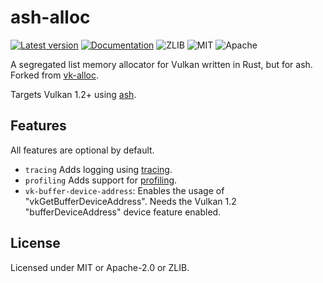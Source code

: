 # ash-alloc

[![Latest version](https://img.shields.io/crates/a/ash-alloc.svg)](https://crates.io/crates/ash-alloc)
[![Documentation](https://docs.rs/ash-alloc/badge.svg)](https://docs.rs/ash-alloc)
![ZLIB](https://img.shields.io/badge/license-zlib-blue.svg)
![MIT](https://img.shields.io/badge/license-MIT-blue.svg)
![Apache](https://img.shields.io/badge/license-Apache-blue.svg)

A segregated list memory allocator for Vulkan written in Rust, but for ash.
Forked from [vk-alloc](https://github.com/hasenbanck/vk-alloc).

Targets Vulkan 1.2+ using [ash](https://github.com/ash-rs/ash).

## Features

All features are optional by default.

* `tracing` Adds logging using [tracing](https://github.com/tokio-rs/tracing).
* `profiling` Adds support for [profiling](https://github.com/aclysma/profiling).
* `vk-buffer-device-address`: Enables the usage of "vkGetBufferDeviceAddress". Needs the Vulkan
  1.2 "bufferDeviceAddress" device feature enabled.

## License

Licensed under MIT or Apache-2.0 or ZLIB.
